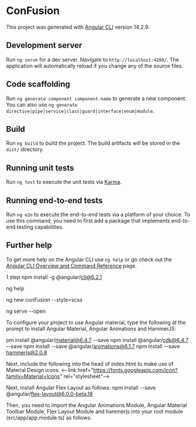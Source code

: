 # ConFusion

This project was generated with [Angular CLI](https://github.com/angular/angular-cli) version 14.2.9.

## Development server

Run `ng serve` for a dev server. Navigate to `http://localhost:4200/`. The application will automatically reload if you change any of the source files.

## Code scaffolding

Run `ng generate component component-name` to generate a new component. You can also use `ng generate directive|pipe|service|class|guard|interface|enum|module`.

## Build

Run `ng build` to build the project. The build artifacts will be stored in the `dist/` directory.

## Running unit tests

Run `ng test` to execute the unit tests via [Karma](https://karma-runner.github.io).

## Running end-to-end tests

Run `ng e2e` to execute the end-to-end tests via a platform of your choice. To use this command, you need to first add a package that implements end-to-end testing capabilities.

## Further help

To get more help on the Angular CLI use `ng help` or go check out the [Angular CLI Overview and Command Reference](https://angular.io/cli) page.


1 step
npm install -g @angular/cli@6.2.1

ng help

ng new conFusion --style=scss

ng serve --open

To configure your project to use Angular material, type the following at the prompt to install Angular Material, Angular Animations and HammerJS:

pm install @angular/material@6.4.7 --save
npm install @angular/cdk@6.4.7 --save
npm install --save @angular/animations@6.1.7
npm install --save hammerjs@2.0.8

Next, include the following into the head of index.html to make use of Material Design icons:
<--link href="https://fonts.googleapis.com/icon?family=Material+Icons" rel="stylesheet"-->

Next, install Angular Flex Layout as follows:
npm install --save @angular/flex-layout@6.0.0-beta.18

Then, you need to import the Angular Animations Module, Angular Material Toolbar Module, Flex Layout Module and hammerjs into your root module (src/app/app.module.ts) as follows:




